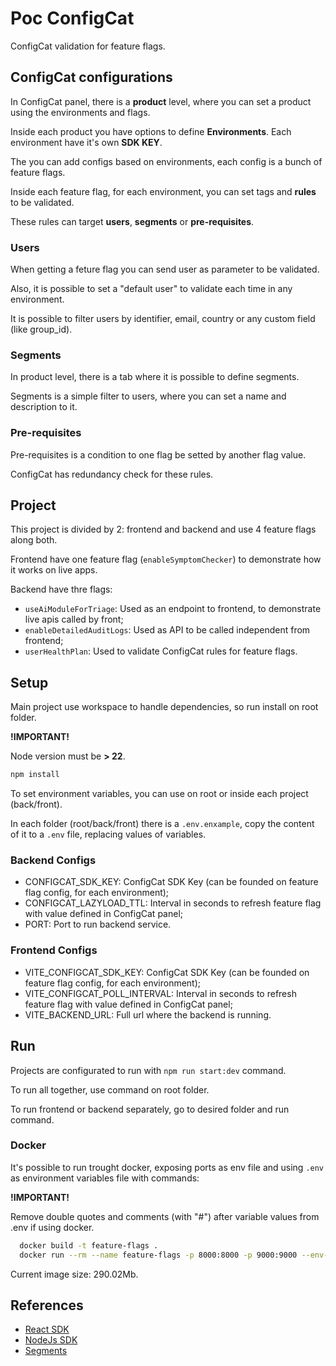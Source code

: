 # Poc ConfigCat

ConfigCat validation for feature flags.

## ConfigCat configurations

In ConfigCat panel, there is a **product** level, where you can set a product using the environments and flags.

Inside each product you have options to define **Environments**. Each environment have it's own **SDK KEY**.

The you can add configs based on environments, each config is a bunch of feature flags.

Inside each feature flag, for each environment, you can set tags and **rules** to be validated.

These rules can target **users**, **segments** or **pre-requisites**.

### Users

When getting a feture flag you can send user as parameter to be validated.

Also, it is possible to set a "default user" to validate each time in any environment.

It is possible to filter users by identifier, email, country or any custom field (like group_id).

### Segments

In product level, there is a tab where it is possible to define segments.

Segments is a simple filter to users, where you can set a name and description to it.

### Pre-requisites

Pre-requisites is a condition to one flag be setted by another flag value.

ConfigCat has redundancy check for these rules.

## Project

This project is divided by 2: frontend and backend and use 4 feature flags along both.

Frontend have one feature flag (`enableSymptomChecker`) to demonstrate how it works on live apps.

Backend have thre flags:

- `useAiModuleForTriage`: Used as an endpoint to frontend, to demonstrate live apis called by front;
- `enableDetailedAuditLogs`: Used as API to be called independent from frontend;
- `userHealthPlan`: Used to validate ConfigCat rules for feature flags.

## Setup

Main project use workspace to handle dependencies, so run install on root folder.

**!IMPORTANT!**

Node version must be **> 22**.

```bash
npm install
```

To set environment variables, you can use on root or inside each project (back/front).

In each folder (root/back/front) there is a `.env.enxample`, copy the content of it to a `.env` file, replacing values of variables.

### Backend Configs

- CONFIGCAT_SDK_KEY:      ConfigCat SDK Key (can be founded on feature flag config, for each environment);
- CONFIGCAT_LAZYLOAD_TTL: Interval in seconds to refresh feature flag with value defined in ConfigCat panel;
- PORT:                   Port to run backend service.

### Frontend Configs

- VITE_CONFIGCAT_SDK_KEY:       ConfigCat SDK Key (can be founded on feature flag config, for each environment);
- VITE_CONFIGCAT_POLL_INTERVAL: Interval in seconds to refresh feature flag with value defined in ConfigCat panel;
- VITE_BACKEND_URL:             Full url where the backend is running.

## Run

Projects are configurated to run with `npm run start:dev` command.

To run all together, use command on root folder.

To run frontend or backend separately, go to desired folder and run command.

### Docker

It's possible to run trought docker, exposing ports as env file and using `.env` as environment variables file with commands:

**!IMPORTANT!**

Remove double quotes and comments (with "#") after variable values from .env if using docker.

```bash
  docker build -t feature-flags .
  docker run --rm --name feature-flags -p 8000:8000 -p 9000:9000 --env-file .env feature-flags
```

Current image size: 290.02Mb.

## References

- [React SDK][config-cat-react-sdk]
- [NodeJs SDK][config-cat-nodejs-sdk]
- [Segments][config-cat-segments]

<!-- References -->

[config-cat-react-sdk]: https://configcat.com/docs/sdk-reference/react/
[config-cat-nodejs-sdk]: https://configcat.com/docs/sdk-reference/node/
[config-cat-segments]: https://configcat.com/docs/targeting/targeting-rule/segment-condition/
